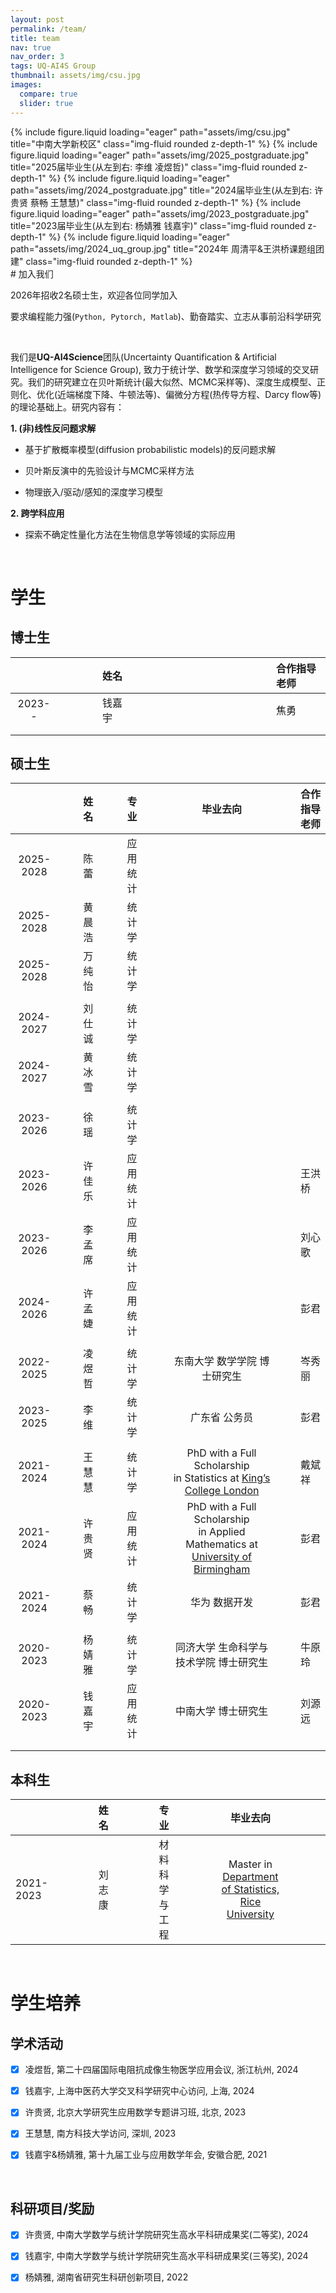 ```yaml
---
layout: post
permalink: /team/
title: team
nav: true
nav_order: 3
tags: UQ-AI4S Group
thumbnail: assets/img/csu.jpg
images:
  compare: true
  slider: true
---
```


<swiper-container keyboard="true" navigation="true" pagination="true" pagination-clickable="true" pagination-dynamic-bullets="true" rewind="true">
  <swiper-slide>{% include figure.liquid loading="eager" path="assets/img/csu.jpg" title="中南大学新校区" class="img-fluid rounded z-depth-1" %}</swiper-slide>
  <swiper-slide>{% include figure.liquid loading="eager" path="assets/img/2025_postgraduate.jpg" title="2025届毕业生(从左到右: 李维 凌煜哲)" class="img-fluid rounded z-depth-1" %}</swiper-slide>
  <swiper-slide>{% include figure.liquid loading="eager" path="assets/img/2024_postgraduate.jpg" title="2024届毕业生(从左到右: 许贵贤 蔡畅 王慧慧)" class="img-fluid rounded z-depth-1" %}</swiper-slide>
  <swiper-slide>{% include figure.liquid loading="eager" path="assets/img/2023_postgraduate.jpg" title="2023届毕业生(从左到右: 杨婧雅 钱嘉宇)" class="img-fluid rounded z-depth-1" %}</swiper-slide>
  <swiper-slide>{% include figure.liquid loading="eager" path="assets/img/2024_uq_group.jpg" title="2024年 周清平&王洪桥课题组团建" class="img-fluid rounded z-depth-1" %}</swiper-slide>
</swiper-container>

<br>
# 加入我们

2026年招收2名硕士生，欢迎各位同学加入

要求编程能力强(`Python, Pytorch, Matlab`)、勤奋踏实、立志从事前沿科学研究


<br>

我们是**UQ-AI4Science**团队(Uncertainty Quantification & Artificial Intelligence for Science Group),  致力于统计学、数学和深度学习领域的交叉研究。我们的研究建立在贝叶斯统计(最大似然、MCMC采样等)、深度生成模型、正则化、优化(近端梯度下降、牛顿法等)、偏微分方程(热传导方程、Darcy flow等)的理论基础上。研究内容有：

**1. (非)线性反问题求解**

- 基于扩散概率模型(diffusion probabilistic models)的反问题求解
  
- 贝叶斯反演中的先验设计与MCMC采样方法
  
- 物理嵌入/驱动/感知的深度学习模型


**2. 跨学科应用**
   
- 探索不确定性量化方法在生物信息学等领域的实际应用 

<br>

# 学生
## 博士生

|   |     |     |     |     | 姓名  |     |     |     |     |  |     |     |     |     |   |     |     |     |     | 合作指导老师 |
|:---------:|------|------|------|------|:-----|------|------|------|------|:----|------|------|------|------|:--------------------------------------------------------------:|------|------|------|------|:--------------|
| 2023--     |   |     |     |     | 钱嘉宇 |      |     |     |     |  |      |     |     |     | |     |     |     |     | 焦勇         |
|  |   |     |     |     |  |      |     |     |     |  |      |     |     |     | |     |     |     |     |          |
|  |   |     |     |     |  |      |     |     |     |  |      |     |     |     | |     |     |     |     |          |

## 硕士生

|            |      |      |   姓名    |      |      |    专业    |      |      |                         毕业去向                          |      |      |   合作指导老师   |
|:----------:|------|------|:---------|------|------|:----------|------|------|:------------------------------------------------------------:|------|------|:----------------|
|   2025-2028   |      |      |   陈  蕾  |      |      |   应用统计   |      |      |                                                                |      |      |                  |
|   2025-2028   |      |      |   黄晨浩   |      |      |   统计学   |      |      |                                                                |      |      |                  |
|   2025-2028   |      |      |   万纯怡   |      |      |   统计学   |      |      |                                                                |      |      |                  |
|            |      |      |           |      |      |            |      |      |                                                                |      |      |                  |
|   2024-2027   |      |      |   刘仕诚   |      |      |   统计学   |      |      |                                                                |      |      |                  |
|   2024-2027   |      |      |   黄冰雪   |      |      |   统计学   |      |      |                                                                |      |      |                  |
|            |      |      |           |      |      |            |      |      |                                                                |      |      |                  |
|   2023-2026   |      |      |   徐  瑶   |      |      |   统计学   |      |      |                                                                |      |      |                  |
|   2023-2026   |      |      |   许佳乐  |      |      |  应用统计  |      |      |                                                                |      |      |     王洪桥     |
|   2023-2026   |      |      |   李孟席  |      |      |  应用统计  |      |      |                                                                |      |      |     刘心歌     |
|   2024-2026   |      |      |   许孟婕  |      |      |  应用统计  |      |      |                                                                |      |      |     彭君     |
|            |      |      |           |      |      |            |      |      |                                                                |      |      |                  |
|   2022-2025   |      |      |   凌煜哲  |      |      |   统计学   |      |      |         东南大学 数学学院  博士研究生                                                 |      |      |      岑秀丽           |
|   2023-2025 |      |      |   李  维   |      |      |   统计学   |      |      |          广东省 公务员                                                     |      |      |      彭君      |
|            |      |      |           |      |      |            |      |      |                                                                |      |      |                  |
| 2021-2024  |      |      |   王慧慧  |      |      |   统计学   |      |      | PhD with a Full Scholarship <br> in Statistics at [King’s College London](https://www.kcl.ac.uk/mathematics)  |      |      |     戴斌祥     |
| 2021-2024  |      |      |   许贵贤  |      |      |  应用统计  |      |      | PhD with a Full Scholarship <br> in Applied Mathematics at [ University of Birmingham](https://www.birmingham.ac.uk/schools/mathematics)  |      |      |      彭君      |
| 2021-2024  |      |      |   蔡 畅    |      |      |   统计学   |      |      |                  华为 数据开发                          |      |      |      彭君      |
|            |      |      |           |      |      |            |      |      |                                                                |      |      |                  |
| 2020-2023  |      |      |   杨婧雅  |      |      |   统计学   |      |      |   同济大学 生命科学与技术学院  博士研究生         |      |      |     牛原玲     |
| 2020-2023  |      |      |   钱嘉宇  |      |      |  应用统计  |      |      |                  中南大学 博士研究生                   |      |      |     刘源远     |
|            |      |      |           |      |      |            |      |      |                                                                |      |      |                  |
|            |      |      |           |      |      |            |      |      |                                                                |      |      |                  |


## 本科生

|   |     |     |     |     | 姓名  |     |     |     |     | 专业 |     |     |     |     | 毕业去向 |     |     |     |     |
|:---------|------|------|------|------|:-----|------|------|------|------|:----|------|------|------|------|:--------------------------------------------------------------:|------|------|------|------|
| 2021-2023 |   |     |     |     | 刘志康 |      |     |     |     | 材料科学与工程 |      |     |     |     | Master in [Department of Statistics,  Rice University](https://statistics.rice.edu/)  |     |     |     |     |

<br>

# 学生培养
## 学术活动

- [x] 凌煜哲, 第二十四届国际电阻抗成像生物医学应用会议, 浙江杭州, 2024

- [x] 钱嘉宇, 上海中医药大学交叉科学研究中心访问, 上海,  2024

- [x] 许贵贤, 北京大学研究生应用数学专题讲习班, 北京, 2023

- [x] 王慧慧, 南方科技大学访问, 深圳, 2023

- [x] 钱嘉宇&杨婧雅, 第十九届工业与应用数学年会, 安徽合肥, 2021

<br>

## 科研项目/奖励

- [x] 许贵贤, 中南大学数学与统计学院研究生高水平科研成果奖(二等奖),  2024

- [x] 钱嘉宇, 中南大学数学与统计学院研究生高水平科研成果奖(三等奖),  2024  

- [x] 杨婧雅, 湖南省研究生科研创新项目,  2022





